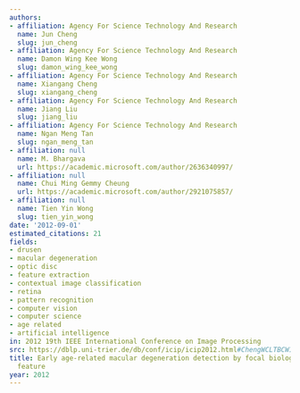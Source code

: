 ```yaml
---
authors:
- affiliation: Agency For Science Technology And Research
  name: Jun Cheng
  slug: jun_cheng
- affiliation: Agency For Science Technology And Research
  name: Damon Wing Kee Wong
  slug: damon_wing_kee_wong
- affiliation: Agency For Science Technology And Research
  name: Xiangang Cheng
  slug: xiangang_cheng
- affiliation: Agency For Science Technology And Research
  name: Jiang Liu
  slug: jiang_liu
- affiliation: Agency For Science Technology And Research
  name: Ngan Meng Tan
  slug: ngan_meng_tan
- affiliation: null
  name: M. Bhargava
  url: https://academic.microsoft.com/author/2636340997/
- affiliation: null
  name: Chui Ming Gemmy Cheung
  url: https://academic.microsoft.com/author/2921075857/
- affiliation: null
  name: Tien Yin Wong
  slug: tien_yin_wong
date: '2012-09-01'
estimated_citations: 21
fields:
- drusen
- macular degeneration
- optic disc
- feature extraction
- contextual image classification
- retina
- pattern recognition
- computer vision
- computer science
- age related
- artificial intelligence
in: 2012 19th IEEE International Conference on Image Processing
src: https://dblp.uni-trier.de/db/conf/icip/icip2012.html#ChengWCLTBCW12
title: Early age-related macular degeneration detection by focal biologically inspired
  feature
year: 2012
---
```

